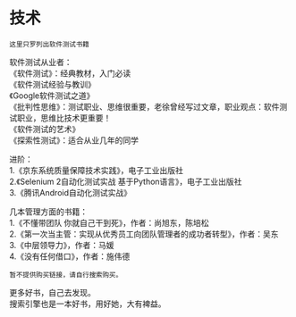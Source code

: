 # 技术

```text
这里只罗列出软件测试书籍
```

软件测试从业者：  
《软件测试》：经典教材，入门必读  
《软件测试经验与教训》  
《Google软件测试之道》  
《批判性思维》：测试职业、思维很重要，老徐曾经写过文章，职业观点：软件测试职业，思维比技术更重要！  
《软件测试的艺术》  
《探索性测试》：适合从业几年的同学

进阶：  
1.《京东系统质量保障技术实践》，电子工业出版社  
2.《Selenium 2自动化测试实战 基于Python语言》，电子工业出版社  
3.《腾讯Android自动化测试实战》

几本管理方面的书籍：  
1.《不懂带团队 你就自己干到死》，作者：尚旭东，陈培松  
2.《第一次当主管：实现从优秀员工向团队管理者的成功者转型》，作者：吴东  
3.《中层领导力》，作者：马媛  
4.《没有任何借口》，作者：施伟德

```text
暂不提供购买链接，请自行搜索购买。
```

更多好书，自己去发现。  
搜索引擎也是一本好书，用好她，大有裨益。

